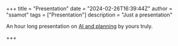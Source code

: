 +++
title = "Presentation"
date = "2024-02-26T16:39:44Z"
author = "ssamot"
tags = ["Presentation"]
description = "Just a presentation"

An hour long presentation on [AI and planning](/phil.comp.pdf) by yours truly. 

+++

